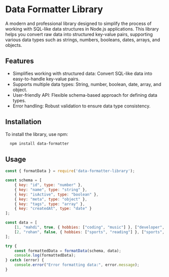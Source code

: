 
# Data Formatter Library

A modern and professional library designed to simplify the process of working with SQL-like data structures in Node.js applications. This library helps you convert raw data into structured key-value pairs, supporting various data types such as strings, numbers, booleans, dates, arrays, and objects.



## Features

- Simplifies working with structured data: Convert SQL-like data into easy-to-handle key-value pairs.
- Supports multiple data types: String, number, boolean, date, array, and object.
- User-friendly API: Flexible schema-based approach for defining data types.
- Error handling: Robust validation to ensure data type consistency.


## Installation

To install the library, use npm:

```bash
  npm install data-formatter
```

## Usage
```javascript
const { formatData } = require('data-formatter-library');

const schema = [
    { key: "id", type: "number" },
    { key: "name", type: "string" },
    { key: "isActive", type: "boolean" },
    { key: "meta", type: "object" },
    { key: "tags", type: "array" },
    { key: "createdAt", type: "date" }
];

const data = [
    [1, "mahdi", true, { hobbies: ["coding", "music"] }, ["developer", "tech"], "2025-01-06T12:00:00Z"],
    [2, "rohan", false, { hobbies: ["sports", "reading"] }, ["sports", "reading"], "2025-01-07T15:00:00Z"]
];

try {
    const formattedData = formatData(schema, data);
    console.log(formattedData);
} catch (error) {
    console.error("Error formatting data:", error.message);
}
    

